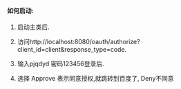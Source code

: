 
#### 如何启动:

 1. 启动主类后.
 
 2. 访问http://localhost:8080/oauth/authorize?client_id=client&response_type=code.
 
 3. 输入pjqdyd 密码123456登录后.
 
 4. 选择 Approve 表示同意授权,就跳转到百度了,  Deny不同意